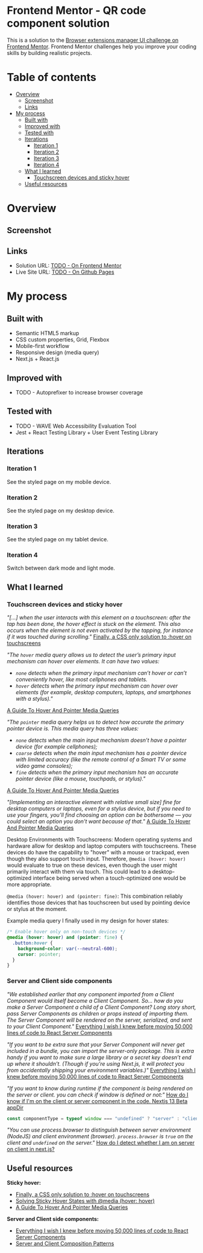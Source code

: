 # Frontend Mentor - QR code component solution

This is a solution to the [Browser extensions manager UI challenge on Frontend Mentor](https://www.frontendmentor.io/challenges/browser-extension-manager-ui-yNZnOfsMAp). Frontend Mentor challenges help you improve your coding skills by building realistic projects.

# Table of contents

- [Overview](#overview)
  - [Screenshot](#screenshot)
  - [Links](#links)
- [My process](#my-process)
  - [Built with](#built-with)
  - [Improved with](#improved-with)
  - [Tested with](#tested-with)
  - [Iterations](#iterations)
    - [Iteration 1](#iteration-1)
    - [Iteration 2](#iteration-2)
    - [Iteration 3](#iteration-3)
    - [Iteration 4](#iteration-4)
  - [What I learned](#what-i-learned)
    - [Touchscreen devices and sticky hover](#touchscreen-devices-and-sticky-hover)
  - [Useful resources](#useful-resources)

# Overview

## Screenshot

## Links

- Solution URL: [TODO - On Frontend Mentor](#)
- Live Site URL: [TODO - On Github Pages](https://radkr.github.io/browser-extensions-manager-ui/)

# My process

## Built with

- Semantic HTML5 markup
- CSS custom properties, Grid, Flexbox
- Mobile-first workflow
- Responsive design (media query)
- Next.js + React.js

## Improved with

- TODO - Autoprefixer to increase browser coverage

## Tested with

- TODO - WAVE Web Accessibility Evaluation Tool
- Jest + React Testing Library + User Event Testing Library

## Iterations

### Iteration 1

See the styled page on my mobile device.

### Iteration 2

See the styled page on my desktop device.

### Iteration 3

See the styled page on my tablet device.

### Iteration 4

Switch between dark mode and light mode.

## What I learned

### Touchscreen devices and sticky hover

_"[...] when the user interacts with this element on a touchscreen: after the tap has been done, the hover effect is stuck on the element. This also occurs when the element is not even activated by the tapping, for instance if it was touched during scrolling."_ [Finally, a CSS only solution to :hover on touchscreens](https://itnext.io/finally-a-css-only-solution-to-hover-on-touchscreens-c498af39c31c)

_"The `hover` media query allows us to detect the user’s primary input mechanism can hover over elements. It can have two values:_

- _`none` detects when the primary input mechanism can’t hover or can’t conveniently hover, like most cellphones and tablets._
- _`hover` detects when the primary input mechanism can hover over elements (for example, desktop computers, laptops, and smartphones with a stylus)."_

[A Guide To Hover And Pointer Media Queries](https://www.smashingmagazine.com/2022/03/guide-hover-pointer-media-queries/)

_"The `pointer` media query helps us to detect how accurate the primary pointer device is. This media query has three values:_

- _`none` detects when the main input mechanism doesn’t have a pointer device (for example cellphones);_
- _`coarse` detects when the main input mechanism has a pointer device with limited accuracy (like the remote control of a Smart TV or some video game consoles);_
- _`fine` detects when the primary input mechanism has an accurate pointer device (like a mouse, touchpads, or stylus)."_

[A Guide To Hover And Pointer Media Queries](https://www.smashingmagazine.com/2022/03/guide-hover-pointer-media-queries/)

_"[Implementing an interactive element with relative small size] fine for desktop computers or laptops, even for a stylus device, but if you need to use your fingers, you’ll find choosing an option can be bothersome — you could select an option you don’t want because of that."_ [A Guide To Hover And Pointer Media Queries](https://www.smashingmagazine.com/2022/03/guide-hover-pointer-media-queries/)

Desktop Environments with Touchscreens: Modern operating systems and hardware allow for desktop and laptop computers with touchscreens. These devices do have the capability to "hover" with a mouse or trackpad, even though they also support touch input. Therefore, `@media (hover: hover)` would evaluate to true on these devices, even though the user might primarily interact with them via touch. This could lead to a desktop-optimized interface being served when a touch-optimized one would be more appropriate.

`@media (hover: hover) and (pointer: fine)`: This combination reliably identifies those devices that has touchscreen but used by pointing device or stylus at the moment.

Example media query I finally used in my design for hover states:

```css
/* Enable hover only on non-touch devices */
@media (hover: hover) and (pointer: fine) {
  .button:hover {
    background-color: var(--neutral-600);
    cursor: pointer;
  }
}
```

### Server and Client side components

_"We established earlier that any component imported from a Client Component would itself become a Client Component. So… how do you make a Server Component a child of a Client Component? Long story short, pass Server Components as children or props instead of importing them. The Server Component will be rendered on the server, serialized, and sent to your Client Component."_ [Everything I wish I knew before moving 50,000 lines of code to React Server Components](https://www.mux.com/blog/what-are-react-server-components#1-add-use-client-directive-to-the-root-of-your-app)

_"If you want to be extra sure that your Server Component will never get included in a bundle, you can import the server-only package. This is extra handy if you want to make sure a large library or a secret key doesn’t end up where it shouldn’t. (Though if you’re using Next.js, it will protect you from accidentally shipping your environment variables.)"_ [Everything I wish I knew before moving 50,000 lines of code to React Server Components](https://www.mux.com/blog/what-are-react-server-components#1-add-use-client-directive-to-the-root-of-your-app)

_"If you want to know during runtime if the component is being rendered on the server or client. you can check if window is defined or not:"_ [How do I know if I'm on the client or server component in the code. Nextjs 13 Beta appDir](https://stackoverflow.com/questions/75081888/how-do-i-know-if-im-on-the-client-or-server-component-in-the-code-nextjs-13-be)

```javascript
const componentType = typeof window === "undefined" ? "server" : "client";
```

_"You can use process.browser to distinguish between server environment (NodeJS) and client environment (browser). `process.browser` is `true` on the client and `undefined` on the server."_ [How do I detect whether I am on server on client in next.js?](https://stackoverflow.com/questions/49411796/how-do-i-detect-whether-i-am-on-server-on-client-in-next-js)

## Useful resources

**Sticky hover:**

- [Finally, a CSS only solution to :hover on touchscreens](https://itnext.io/finally-a-css-only-solution-to-hover-on-touchscreens-c498af39c31c)
- [Solving Sticky Hover States with @media (hover: hover)](https://css-tricks.com/solving-sticky-hover-states-with-media-hover-hover/)
- [A Guide To Hover And Pointer Media Queries](https://www.smashingmagazine.com/2022/03/guide-hover-pointer-media-queries/)

**Server and Client side components:**

- [Everything I wish I knew before moving 50,000 lines of code to React Server Components](https://www.mux.com/blog/what-are-react-server-components#1-add-use-client-directive-to-the-root-of-your-app)
- [Server and Client Composition Patterns](https://nextjs.org/docs/app/building-your-application/rendering/composition-patterns#keeping-server-only-code-out-of-the-client-environment)
